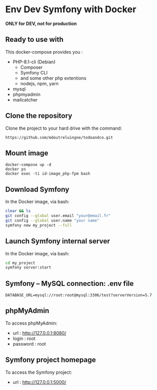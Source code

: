 # Env Dev Symfony with Docker

**ONLY for DEV, not for production**

## Ready to use with

This docker-compose provides you :

- PHP-8.1-cli (Debian)
    - Composer
    - Symfony CLI
    - and some other php extentions
    - nodejs, npm, yarn
- mysql
- phpmyadmin
- mailcatcher

## Clone the repository

Clone the project to your hard drive with the command:
```text
https://github.com/mdoutreluingne/todoandco.git
```

## Mount image

```text
docker-compose up -d
docker ps
docker exec -ti id-image_php-fpm bash
```

## Download Symfony

In the Docker image, via bash:
```bash
clear && ls
git config --global user.email "your@email.fr"
git config --global user.name "your name"
symfony new my_project --full
```

## Launch Symfony internal server

In the Docker image, via bash:
```bash
cd my_project
symfony server:start
```

## Symfony – MySQL connection: .env file

```text
DATABASE_URL=mysql://root:root@mysql:3306/test?serverVersion=5.7
```

## phpMyAdmin

To access phpMyAdmin:

*   url : http://127.0.0.1:8080/
*   login : root
*   password : root

## Symfony project homepage

To access the Symfony project:

*   url : http://127.0.0.1:5000/
